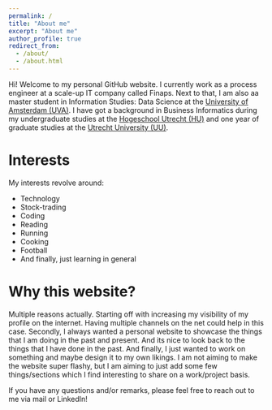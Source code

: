 ```yaml
---
permalink: /
title: "About me"
excerpt: "About me"
author_profile: true
redirect_from: 
  - /about/
  - /about.html
---
```

Hi! Welcome to my personal GitHub website. I currently work as a process engineer at a scale-up IT company called Finaps. Next to that, I am also aa master student in Information Studies: Data Science at the [University of Amsterdam (UVA)](https://www.uva.nl/en/programmes/masters/information-studies-data-science/data-science.html). I have got a background in Business Informatics during my undergraduate studies at the [Hogeschool Utrecht (HU)](https://www.hu.nl/voltijd-opleidingen/hbo-ict) and one year of graduate studies at the [Utrecht University (UU)](https://www.uu.nl/masters/en/business-informatics). 

Interests
======
My interests revolve around: 

* Technology 
* Stock-trading
* Coding
* Reading
* Running
* Cooking
* Football 
* And finally, just learning in general

Why this website? 
======
Multiple reasons actually. Starting off with increasing my visibility of my profile on the internet. Having multiple channels on the net could help in this case. Secondly, I always wanted a personal website to showcase the things that I am doing in the past and present. And its nice to look back to the things that I have done in the past. And finally, I just wanted to work on something and maybe design it to my own likings. I am not aiming to make the website super flashy, but I am aiming to just add some few things/sections which I find interesting to share on a work/project basis. 

If you have any questions and/or remarks, please feel free to reach out to me via mail or LinkedIn! 